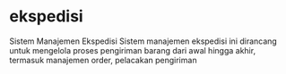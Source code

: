 # ekspedisi
Sistem Manajemen Ekspedisi  Sistem manajemen ekspedisi ini dirancang untuk mengelola proses pengiriman barang dari awal hingga akhir, termasuk manajemen order, pelacakan pengiriman
